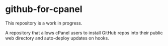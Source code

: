 # github-for-cpanel
This repository is a work in progress.

A repository that allows cPanel users to install GitHub repos into their public web directory and auto-deploy updates on hooks.
